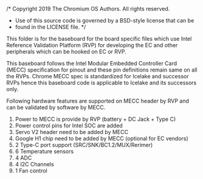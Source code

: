 /* Copyright 2019 The Chromium OS Authors. All rights reserved.
 * Use of this source code is governed by a BSD-style license that can be
 * found in the LICENSE file.
 */

This folder is for the baseboard for the board specific files which use Intel
Reference Validation Platform (RVP) for developing the EC and other peripherals
which can be hooked on EC or RVP.

This baseboard follows the Intel Modular Embedded Controller Card (MECC)
specification for pinout and these pin definitions remain same on all the
RVPs. Chrome MECC spec is standardized for Icelake and successor RVPs hence
this baseboard code is applicable to Icelake and its successors only.

Following hardware features are supported on MECC header by RVP and can be
validated by software by MECC.
1. Power to MECC is provide by RVP (battery + DC Jack + Type C)
2. Power control pins for Intel SOC are added
3. Servo V2 header need to be added by MECC
4. Google H1 chip need to be added by MECC (optional for EC vendors)
4. 2 Type-C port support (SRC/SNK/BC1.2/MUX/Rerimer)
5. 6 Temperature sensors
6. 4 ADC
7. 4 I2C Channels
8. 1 Fan control
